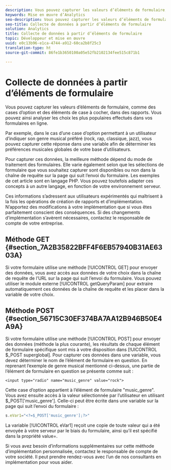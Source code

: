 ```yaml
---
description: Vous pouvez capturer les valeurs d’éléments de formulaire, comme des cases d’option et des éléments de case à cocher, dans des rapports. Vous pouvez ainsi analyser les choix les plus populaires effectués dans vos formulaires en ligne.
keywords: Mise en œuvre d’Analytics
seo-description: Vous pouvez capturer les valeurs d’éléments de formulaire, comme des cases d’option et des éléments de case à cocher, dans des rapports. Vous pouvez ainsi analyser les choix les plus populaires effectués dans vos formulaires en ligne.
seo-title: Collecte de données à partir d’éléments de formulaire
solution: Analytics
title: Collecte de données à partir d’éléments de formulaire
topic: Développeur et mise en œuvre
uuid: e0c13b96-e1ca-4744-a912-60ca2b8f25c3
translation-type: ht
source-git-commit: 86fe1b3650100a05e52fb2102134fee515c871b1

---
```



# Collecte de données à partir d’éléments de formulaire

Vous pouvez capturer les valeurs d’éléments de formulaire, comme des cases d’option et des éléments de case à cocher, dans des rapports. Vous pouvez ainsi analyser les choix les plus populaires effectués dans vos formulaires en ligne.

Par exemple, dans le cas d’une case d’option permettant à un utilisateur d’indiquer son genre musical préféré (rock, rap, classique, jazz), vous pouvez capturer cette réponse dans une variable afin de déterminer les préférences musicales globales de votre base d’utilisateurs.

Pour capturer ces données, la meilleure méthode dépend du mode de traitement des formulaires. Elle varie également selon que les sélections de formulaire que vous souhaitez capturer sont disponibles ou non dans la chaîne de requête sur la page qui suit l’envoi du formulaire. Les exemples de cet article sont en langage PHP. Vous pouvez toutefois adapter ces concepts à un autre langage, en fonction de votre environnement serveur.

Ces informations s’adressent aux utilisateurs expérimentés qui maîtrisent à la fois les opérations de création de rapports et d’implémentation. N’apportez des modifications à votre implémentation que si vous êtes parfaitement conscient des conséquences. Si des changements d’implémentation s’avèrent nécessaires, contactez le responsable de compte de votre entreprise.

## Méthode GET {#section_7A2B35822BFF4F6EB57940B31AE6303A}

Si votre formulaire utilise une méthode [!UICONTROL GET] pour envoyer des données, vous avez accès aux données de votre choix dans la chaîne de requête de l’URL sur la page qui suit l’envoi du formulaire. Vous pouvez utiliser le module externe [!UICONTROL getQueryParam] pour extraire automatiquement ces données de la chaîne de requête et les placer dans la variable de votre choix.

## Méthode POST {#section_56715C30EF374BA7AA12B946B50E4A9A}

Si votre formulaire utilise une méthode [!UICONTROL POST] pour envoyer des données (méthode la plus courante), les résultats de chaque élément de formulaire spécifique sont mis à votre disposition dans [!UICONTROL $_POST superglobal]. Pour capturer ces données dans une variable, vous devez déterminer le nom de l’élément de formulaire en question. En reprenant l’exemple de genre musical mentionné ci-dessus, une partie de l’élément de formulaire en question se présente comme suit :

```
<input type="radio" name="music_genre" value="rock">
```

Cette case d’option appartient à l’élément de formulaire "music_genre". Vous avez ensuite accès à la valeur sélectionnée par l’utilisateur en utilisant $_POST['music_genre']. Celle-ci peut être écrite dans une variable sur la page qui suit l’envoi du formulaire :

```js
s.eVar1="<?=$_POST['music_genre'];?>"
```

La variable [!UICONTROL eVar1] reçoit une copie de toute valeur qui a été envoyée à votre serveur par le biais du formulaire, ainsi qu’il est spécifié dans la propriété value=.

Si vous avez besoin d’informations supplémentaires sur cette méthode d’implémentation personnalisée, contactez le responsable de compte de votre société. Il peut prendre rendez-vous avec l’un de nos consultants en implémentation pour vous aider.
